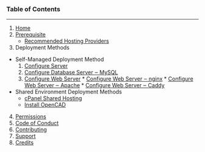 ### Table of Contents
---
1. [Home](Home)
2. [Prerequisite](Prerequisite)
   * [Recommended Hosting Providers](Recommended_Hosting_Providers)
3. Deployment Methods
  * Self-Managed Deployment Method
      1. [Configure Server](Configure-Server)
      2. [Configure Database Server ‒ MySQL](Configure-Database-Server-‒-MySQL)
      3. [Configure Web Server](Configure-Web-Server)
        * [Configure Web Server ‒ nginx](Configure-Web-Server-‒-nginx)
        * [Configure Web Server ‒ Apache](Configure-Web-Server-‒-Apache)
        * [Configure Web Server ‒ Caddy](Configure-Web-Server-‒-Caddy)
  * Shared Environment Deployment Methods
      * [cPanel Shared Hosting](cPanel-Shared-Hosting)
      * [Install OpenCAD](Install-OpenCAD)
4. [Permissions](Permissions)
5. [Code of Conduct](Code-of-Conduct)
6. [Contributing](Contributing)
7. [Support](Support)
8. [Credits](Credits)
